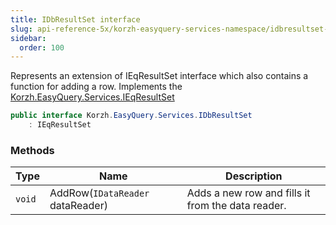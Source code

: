 ```yaml
---
title: IDbResultSet interface
slug: api-reference-5x/korzh-easyquery-services-namespace/idbresultset-interface
sidebar:
  order: 100
---
```


Represents an extension of IEqResultSet interface which also contains a function for adding a row.  Implements the [Korzh.EasyQuery.Services.IEqResultSet](/easyquery/docs/api-reference-5x/korzh-easyquery-services-namespace/ieqresultset-interface)
```csharp
public interface Korzh.EasyQuery.Services.IDbResultSet
    : IEqResultSet

```

### Methods

| Type | Name | Description | 
| --- | --- | --- | 
| `void` | AddRow(`IDataReader` dataReader) | Adds a new row and fills it from the data reader. |
